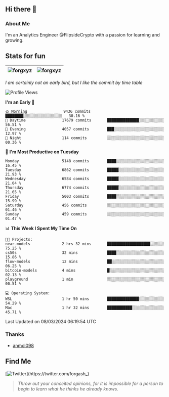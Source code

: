 ## Hi there 👋

### About Me

I'm an Analytics Engineer @FlipsideCrypto with a passion for learning and growing.
  
## Stats for fun

| <img align="center" src="https://github-readme-streak-stats.herokuapp.com/?user=forgxyz&theme=tokyonight" alt="forgxyz" /> | <img align="center" src="https://github-readme-stats.vercel.app/api?username=forgxyz&theme=tokyonight&show_icons=true" alt="forgxyz" /> |
| ------------- |------------- |

*I am certainly not an early bird, but I like the commit by time table*  

<!--START_SECTION:waka-->
![Profile Views](http://img.shields.io/badge/Profile%20Views-0-blue)

**I'm an Early 🐤** 

```text
🌞 Morning                9436 commits        ████████░░░░░░░░░░░░░░░░░   30.16 % 
🌆 Daytime                17679 commits       ██████████████░░░░░░░░░░░   56.51 % 
🌃 Evening                4057 commits        ███░░░░░░░░░░░░░░░░░░░░░░   12.97 % 
🌙 Night                  114 commits         ░░░░░░░░░░░░░░░░░░░░░░░░░   00.36 % 
```
📅 **I'm Most Productive on Tuesday** 

```text
Monday                   5148 commits        ████░░░░░░░░░░░░░░░░░░░░░   16.45 % 
Tuesday                  6862 commits        █████░░░░░░░░░░░░░░░░░░░░   21.93 % 
Wednesday                6584 commits        █████░░░░░░░░░░░░░░░░░░░░   21.04 % 
Thursday                 6774 commits        █████░░░░░░░░░░░░░░░░░░░░   21.65 % 
Friday                   5003 commits        ████░░░░░░░░░░░░░░░░░░░░░   15.99 % 
Saturday                 456 commits         ░░░░░░░░░░░░░░░░░░░░░░░░░   01.46 % 
Sunday                   459 commits         ░░░░░░░░░░░░░░░░░░░░░░░░░   01.47 % 
```


📊 **This Week I Spent My Time On** 

```text
🐱‍💻 Projects: 
near-models              2 hrs 32 mins       ███████████████████░░░░░░   75.25 % 
cs50s                    32 mins             ████░░░░░░░░░░░░░░░░░░░░░   15.86 % 
flow-models              12 mins             ██░░░░░░░░░░░░░░░░░░░░░░░   06.25 % 
bitcoin-models           4 mins              █░░░░░░░░░░░░░░░░░░░░░░░░   02.13 % 
playground               1 min               ░░░░░░░░░░░░░░░░░░░░░░░░░   00.51 % 

💻 Operating System: 
WSL                      1 hr 50 mins        ██████████████░░░░░░░░░░░   54.29 % 
Mac                      1 hr 32 mins        ███████████░░░░░░░░░░░░░░   45.71 % 
```


 Last Updated on 08/03/2024 06:19:54 UTC
<!--END_SECTION:waka-->

### Thanks
 - [anmol098](https://github.com/anmol098/waka-readme-stats/)
  
## Find Me
[![Twitter](https://img.shields.io/twitter/url/https/twitter.com/forgash_.svg?style=social&label=Follow%20%40forgash_)](https://twitter.com/forgash_)


> *Throw out your conceited opinions, for it is impossible for a person to begin to learn what he thinks he already knows.* 

